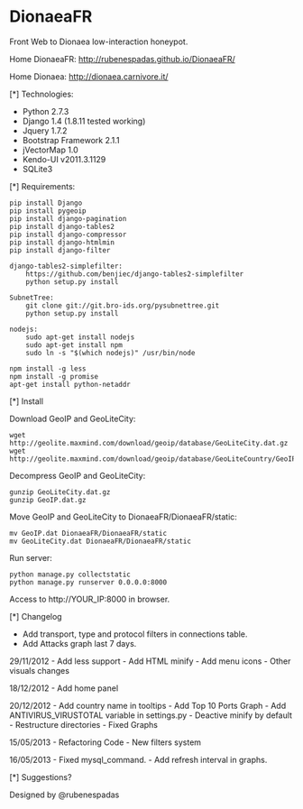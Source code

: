 DionaeaFR
=========

Front Web to Dionaea low-interaction honeypot.

Home DionaeaFR: http://rubenespadas.github.io/DionaeaFR/

Home Dionaea:   http://dionaea.carnivore.it/

[*] Technologies:

  - Python 2.7.3
  - Django 1.4 (1.8.11 tested working)
  - Jquery 1.7.2
  - Bootstrap Framework 2.1.1
  - jVectorMap 1.0
  - Kendo-UI v2011.3.1129
  - SQLite3

[*] Requirements:

	pip install Django
	pip install pygeoip
	pip install django-pagination
	pip install django-tables2
	pip install django-compressor
	pip install django-htmlmin
	pip install django-filter
	
	django-tables2-simplefilter:
		https://github.com/benjiec/django-tables2-simplefilter
		python setup.py install
	
	SubnetTree:
		git clone git://git.bro-ids.org/pysubnettree.git
		python setup.py install
	
	nodejs:
		sudo apt-get install nodejs
		sudo apt-get install npm
		sudo ln -s "$(which nodejs)" /usr/bin/node
	
	npm install -g less
	npm install -g promise
	apt-get install python-netaddr

[*] Install

  Download GeoIP and GeoLiteCity:
  
    wget http://geolite.maxmind.com/download/geoip/database/GeoLiteCity.dat.gz
    wget http://geolite.maxmind.com/download/geoip/database/GeoLiteCountry/GeoIP.dat.gz

  Decompress GeoIP and GeoLiteCity:
  
    gunzip GeoLiteCity.dat.gz
    gunzip GeoIP.dat.gz

  Move GeoIP and GeoLiteCity to DionaeaFR/DionaeaFR/static:
  
    mv GeoIP.dat DionaeaFR/DionaeaFR/static
	mv GeoLiteCity.dat DionaeaFR/DionaeaFR/static

  Run server:
  
	python manage.py collectstatic
	python manage.py runserver 0.0.0.0:8000

  Access to http://YOUR_IP:8000 in browser.

[*] Changelog

  - Add transport, type and protocol filters in connections table.
  - Add Attacks graph last 7 days.
  
  29/11/2012
	- Add less support
	- Add HTML minify
	- Add menu icons
	- Other visuals changes
	
  18/12/2012
	- Add home panel

  20/12/2012
	- Add country name in tooltips
	- Add Top 10 Ports Graph
	- Add ANTIVIRUS_VIRUSTOTAL variable in settings.py
	- Deactive minify by default
	- Restructure directories
	- Fixed Graphs
  
  15/05/2013
    - Refactoring Code
	- New filters system

  16/05/2013
    - Fixed mysql_command.
    - Add refresh interval in graphs.

[*] Suggestions?

Designed by @rubenespadas
